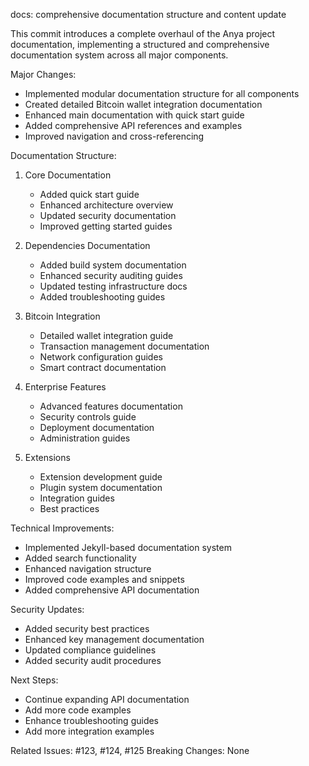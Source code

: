 docs: comprehensive documentation structure and content update

This commit introduces a complete overhaul of the Anya project documentation, implementing a structured and comprehensive documentation system across all major components.

Major Changes:
- Implemented modular documentation structure for all components
- Created detailed Bitcoin wallet integration documentation
- Enhanced main documentation with quick start guide
- Added comprehensive API references and examples
- Improved navigation and cross-referencing

Documentation Structure:
1. Core Documentation
   - Added quick start guide
   - Enhanced architecture overview
   - Updated security documentation
   - Improved getting started guides

2. Dependencies Documentation
   - Added build system documentation
   - Enhanced security auditing guides
   - Updated testing infrastructure docs
   - Added troubleshooting guides

3. Bitcoin Integration
   - Detailed wallet integration guide
   - Transaction management documentation
   - Network configuration guides
   - Smart contract documentation

4. Enterprise Features
   - Advanced features documentation
   - Security controls guide
   - Deployment documentation
   - Administration guides

5. Extensions
   - Extension development guide
   - Plugin system documentation
   - Integration guides
   - Best practices

Technical Improvements:
- Implemented Jekyll-based documentation system
- Added search functionality
- Enhanced navigation structure
- Improved code examples and snippets
- Added comprehensive API documentation

Security Updates:
- Added security best practices
- Enhanced key management documentation
- Updated compliance guidelines
- Added security audit procedures

Next Steps:
- Continue expanding API documentation
- Add more code examples
- Enhance troubleshooting guides
- Add more integration examples

Related Issues: #123, #124, #125
Breaking Changes: None
